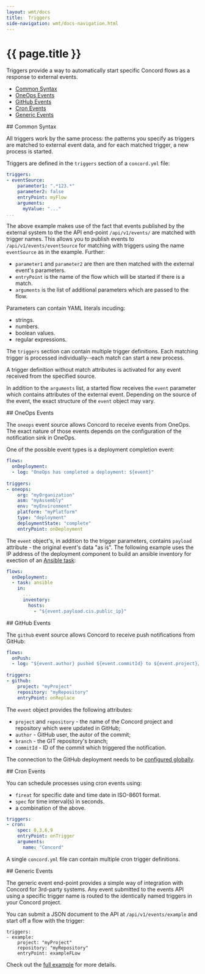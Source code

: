 ```yaml
---
layout: wmt/docs
title:  Triggers
side-navigation: wmt/docs-navigation.html
---
```


# {{ page.title }}

Triggers provide a way to automatically start specific Concord flows as a
response to external events.

- [Common Syntax](#common)
- [OneOps Events](#oneops)
- [GitHub Events](#github)
- [Cron Events](#cron)
- [Generic Events](#generic)


<a name="common"/>
## Common Syntax

All triggers work by the same process: the patterns you specify as triggers 
are matched to external event data, and for each matched trigger, a new process 
is started.

Triggers are defined in the `triggers` section of a `concord.yml` file:

```yaml
triggers:
- eventSource:
    parameter1: ".*123.*"
    parameter2: false
    entryPoint: myFlow
    arguments:
      myValue: "..."
...
```

The above example makes use of the fact that events published by the external system to the the API end-point `/api/v1/events/`  are matched with trigger names. This allows you to publish events to `/api/v1/events/eventSource` for matching with triggers using the name `eventSource` as in the example. Further: 

- `parameter1` and `parameter2` are then are then matched with the external event's parameters.
- `entryPoint` is the name of the flow which will be started if there is a match.
- `arguments` is the list of additional parameters which are passed to the flow.

Parameters can contain YAML literals incuding:

- strings.
- numbers.
- boolean values.
- regular expressions.

The `triggers` section can contain multiple trigger definitions. Each matching
trigger is processed individually--each match can start a new process.

A trigger definition without match attributes is activated for any event
received from the specified source.

In addition to the `arguments` list, a started flow receives the `event`
parameter which contains attributes of the external event. Depending on the
source of the event, the exact structure of the `event` object may vary.

<a name="oneops"/>
## OneOps Events

The `oneops` event source allows Concord to receive events from OneOps. The
exact nature of those events depends on the configuration of the notification
sink in OneOps.

One of the possible event types is a deployment completion event:

```yaml
flows:
  onDeployment:
  - log: "OneOps has completed a deployment: ${event}"
  
triggers:
- oneops:
    org: "myOrganization"
    asm: "myAssembly"
    env: "myEnvironment"
    platform: "myPlatform"
    type: "deployment"
    deploymentState: "complete"
    entryPoint: onDeployment
```

The `event` object's, in addition to the trigger parameters, contains `payload`
attribute - the original event's data "as is". The following example uses the
IP address of the deployment component to build an ansible inventory for
exection of an [Ansible task](../plugins/ansible.html):


```yaml
flows:
  onDeployment:
  - task: ansible
    in:
      ...
      inventory:
        hosts:
          - "${event.payload.cis.public_ip}"
```

<a name="github"/>
## GitHub Events

The `github` event source allows Concord to receive push notifications from
GitHub:

```yaml
flows:
  onPush:
  - log: "${event.author} pushed ${event.commitId} to ${event.project}/${event.repository}"
  
triggers:
- github:
    project: "myProject"
    repository: "myRepository"
    entryPoint: onReplace
```

The `event` object provides the following attributes:

- `project` and `repository` - the name of the Concord project and
repository which were updated in GitHub;
- `author` - GitHub user, the autor of the commit;
- `branch` - the GIT repository's branch;
- `commitId` - ID of the commit which triggered the notification.

The connection to the GitHub deployment needs to be 
[configured globally](./configuration.html#github).

<a namr="cron"/>
## Cron Events

You can schedule processes using cron events using:

- `fireat` for specific date and time date in ISO-8601 format.
- `spec` for time interval(s) in seconds.
- a combination of the above.

```yaml
triggers:
- cron:
    spec: 0,3,6,9
    entryPoint: onTrigger
    arguments:
      name: "Concord"
```

A single `concord.yml` file can contain multiple cron trigger definitions.

<a name="generic"/>
## Generic Events

The generic event end-point provides a simple way of integration with Concord for
3rd-party systems. Any event submitted to the events API using a specific
trigger name is routed to the identically named triggers in your Concord
project.

You can submit a JSON document to the API at `/api/v1/events/example` and start off
a flow with the trigger:

```
triggers:
- example:
    project: "myProject"
    repository: "myRepository"
    entryPoint: exampleFLow
```

Check out the
[full example]({{site.concord_source}}tree/master/examples/generic_triggers)
for more details.